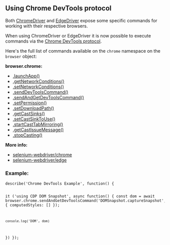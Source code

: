 ## Using Chrome DevTools protocol
Both [ChromeDriver](https://www.selenium.dev/selenium/docs/api/javascript/module/selenium-webdriver/chrome_exports_Driver.html) and [EdgeDriver](https://www.selenium.dev/selenium/docs/api/javascript/module/selenium-webdriver/edge_exports_Driver.html) expose some specific commands for working with their respective browsers.

When using ChromeDriver or EdgeDriver it is now possible to execute commands via the [Chrome DevTools protocol](https://chromedevtools.github.io/devtools-protocol/).

Here's the full list of commands available on the `chrome` namespace on the `browser` object:

**browser.chrome:**
- [.launchApp()](https://www.selenium.dev/selenium/docs/api/javascript/module/selenium-webdriver/chrome_exports_Driver.html#launchApp)
- [.getNetworkConditions()](https://www.selenium.dev/selenium/docs/api/javascript/module/selenium-webdriver/chrome_exports_Driver.html#getNetworkConditions)
- [.setNetworkConditions()](https://www.selenium.dev/selenium/docs/api/javascript/module/selenium-webdriver/chrome_exports_Driver.html#setNetworkConditions)
- [.sendDevToolsCommand()](https://www.selenium.dev/selenium/docs/api/javascript/module/selenium-webdriver/chrome_exports_Driver.html#sendDevToolsCommand)
- [.sendAndGetDevToolsCommand()](https://www.selenium.dev/selenium/docs/api/javascript/module/selenium-webdriver/chrome_exports_Driver.html#sendAndGetDevToolsCommand)
- [.setPermission()](https://www.selenium.dev/selenium/docs/api/javascript/module/selenium-webdriver/chrome_exports_Driver.html#setPermission)
- [.setDownloadPath()](https://www.selenium.dev/selenium/docs/api/javascript/module/selenium-webdriver/chrome_exports_Driver.html#setDownloadPath)
- [.getCastSinks()](https://www.selenium.dev/selenium/docs/api/javascript/module/selenium-webdriver/chrome_exports_Driver.html#getCastSinks)
- [.setCastSinkToUse()](https://www.selenium.dev/selenium/docs/api/javascript/module/selenium-webdriver/chrome_exports_Driver.html#setCastSinkToUse)
- [.startCastTabMirroring()](https://www.selenium.dev/selenium/docs/api/javascript/module/selenium-webdriver/chrome_exports_Driver.html#startCastTabMirroring)
- [.getCastIssueMessage()](https://www.selenium.dev/selenium/docs/api/javascript/module/selenium-webdriver/chrome_exports_Driver.html#getCastIssueMessage)
- [.stopCasting()](https://www.selenium.dev/selenium/docs/api/javascript/module/selenium-webdriver/chrome_exports_Driver.html#stopCasting)

**More info:**
- [selenium-webdriver/chrome](https://www.selenium.dev/selenium/docs/api/javascript/module/selenium-webdriver/chrome.html)
- [selenium-webdriver/edge](https://www.selenium.dev/selenium/docs/api/javascript/module/selenium-webdriver/edge.html)

### Example:
<div class="sample-test"><pre data-language="javascript"><code class="language-javascript">describe('Chrome DevTools Example', function() {

it ('using CDP DOM Snapshot', async function() {
const dom = await browser.chrome.sendAndGetDevToolsCommand('DOMSnapshot.captureSnapshot', {
computedStyles: []
});

    console.log('DOM', dom)
})
});</code></pre></div>